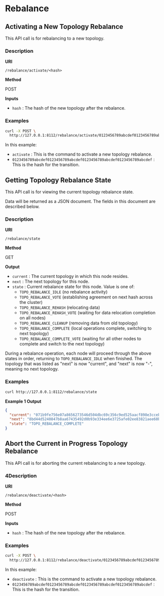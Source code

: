# Rebalance

## Activating a New Topology Rebalance

This API call is for rebalancing to a new topology.

### Description

**URI**[**​**](https://docs.circonus.com/irondb/api/rebalance#uri)

`/rebalance/activate/<hash>`

**Method**[**​**](https://docs.circonus.com/irondb/api/rebalance#method)

POST

**Inputs**[**​**](https://docs.circonus.com/irondb/api/rebalance#inputs)

* `hash` : The hash of the new topology after the rebalance.

### Examples

```sh
curl -X POST \
  http://127.0.0.1:8112/rebalance/activate/0123456789abcdef0123456789abcdef0123456789abcdef0123456789abcdef
```

In this example:

* `activate` : This is the command to activate a new topology rebalance.
* `0123456789abcdef0123456789abcdef0123456789abcdef0123456789abcdef` : This is the hash for the transition.

## Getting Topology Rebalance State

This API call is for viewing the current topology rebalance state.

Data will be returned as a JSON document. The fields in this document are described below.

### Description

**URI**[**​**](https://docs.circonus.com/irondb/api/rebalance#uri-1)

`/rebalance/state`

**Method**[**​**](https://docs.circonus.com/irondb/api/rebalance#method-1)

GET

**Output**[**​**](https://docs.circonus.com/irondb/api/rebalance#output)

* `current` : The current topology in which this node resides.
* `next` : The next topology for this node.
* `state` : Current rebalance state for this node. Value is one of:
  * `TOPO_REBALANCE_IDLE` (no rebalance activity)
  * `TOPO_REBALANCE_VOTE` (establishing agreement on next hash across the cluster)
  * `TOPO_REBALANCE_REHASH` (relocating data)
  * `TOPO_REBALANCE_REHASH_VOTE` (waiting for data relocation completion on all nodes)
  * `TOPO_REBALANCE_CLEANUP` (removing data from old topology)
  * `TOPO_REBALANCE_COMPLETE` (local operations complete, switching to next topology)
  * `TOPO_REBALANCE_COMPLETE_VOTE` (waiting for all other nodes to complete and switch to the next topology)

During a rebalance operation, each node will proceed through the above states in order, returning to `TOPO_REBALANCE_IDLE` when finished. The topology that was listed as "next" is now "current", and "next" is now "-", meaning no next topology.

### Examples

```sh
curl http://127.0.0.1:8112/rebalance/state
```

**Example 1 Output**[**​**](https://docs.circonus.com/irondb/api/rebalance#example-1-output)

```json
{
  "current": "071b9fe756e07a8656273546d504dbc69c356c9ed525aacf898e3cceb3778755",
  "next": "8bd44d5240847b8aa67435492d0b93e334ee6e3725afe02ee83821aee60b803f",
  "state": "TOPO_REBALANCE_COMPLETE"
}
```

## Abort the Current in Progress Topology Rebalance

This API call is for aborting the current rebalancing to a new topology.

### 4Description

**URI**[**​**](https://docs.circonus.com/irondb/api/rebalance#uri-2)

`/rebalance/deactivate/<hash>`

**Method**[**​**](https://docs.circonus.com/irondb/api/rebalance#method-2)

POST

**Inputs**[**​**](https://docs.circonus.com/irondb/api/rebalance#inputs-1)

* `hash` : The hash of the new topology after the rebalance.

### Examples

```sh
curl -X POST \
  http://127.0.0.1:8112/rebalance/deactivate/0123456789abcdef0123456789abcdef0123456789abcdef0123456789abcdef
```

In this example:

* `deactivate` : This is the command to activate a new topology rebalance.
* `0123456789abcdef0123456789abcdef0123456789abcdef0123456789abcdef` : This is the hash for the transition.
